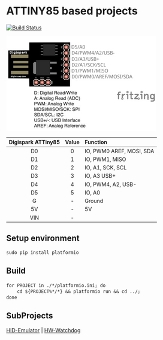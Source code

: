 # ATTINY85 based projects
[![Build Status](https://travis-ci.org/aenniw/ATTINY85.svg?branch=master)](https://travis-ci.org/aenniw/ATTINY85)

![Digispark ATtiny85 layout](img/Digispark_ATTINY85_layout.jpg)

| Digispark ATTiny85    | Value | Function                      |
|:---------------------:|:-----:|:------------------------------|
| D0                    | 0     | IO, PWM0 AREF, MOSI, SDA      |
| D1                    | 1     | IO, PWM1, MISO                |
| D2                    | 2     | IO, A1, SCK, SCL              |
| D3                    | 3     | IO, A3 USB+                   |
| D4                    | 4     | IO, PWM4, A2, USB-            |
| D5                    | 5     | IO, A0                        |
| G                     | -     | Ground                        |
| 5V                    | -     | 5V                            |
| VIN                   | -     |                               |

## Setup environment
```
sudo pip install platformio
```

## Build
```
for PROJECT in ./*/platformio.ini; do
    cd ${PROJECT%*/*} && platformio run && cd ../;
done
```

## SubProjects
[HID-Emulator](HID-Emulator/README.md) |
[HW-Watchdog](HW-Watchdog/README.md)